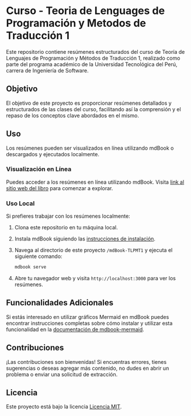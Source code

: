 
# Curso - Teoria de Lenguages de Programación y Metodos de Traducción 1

Este repositorio contiene resúmenes estructurados del curso de Teoría de Lenguajes de Programación y Métodos de Traducción 1, realizado como parte del programa académico de la Universidad Tecnológica del Perú, carrera de Ingeniería de Software. 


## Objetivo

El objetivo de este proyecto es proporcionar resúmenes detallados y estructurados de las clases del curso, facilitando así la comprensión y el repaso de los conceptos clave abordados en el mismo.


## Uso

Los resúmenes pueden ser visualizados en línea utilizando mdBook o descargados y ejecutados localmente.

### Visualización en Línea

Puedes acceder a los resúmenes en línea utilizando mdBook. Visita [link al sitio web del libro](https://leo-spj.github.io/mdBook-TLPMT1) para comenzar a explorar.

### Uso Local

Si prefieres trabajar con los resúmenes localmente:

1. Clona este repositorio en tu máquina local.
2. Instala mdBook siguiendo las [instrucciones de instalación](https://github.com/rust-lang/mdBook#installation).
3. Navega al directorio de este proyecto `/mdBook-TLPMT1` y ejecuta el siguiente comando:
    
    ```bash
    mdbook serve
    ```
4. Abre tu navegador web y visita `http://localhost:3000` para ver los resúmenes.

## Funcionalidades Adicionales

Si estás interesado en utilizar gráficos Mermaid en mdBook puedes encontrar instrucciones completas sobre cómo instalar y utilizar esta funcionalidad en la [documentación de mdbook-mermaid](https://github.com/badboy/mdbook-mermaid?tab=readme-ov-file#installation).


## Contribuciones

¡Las contribuciones son bienvenidas! Si encuentras errores, tienes sugerencias o deseas agregar más contenido, no dudes en abrir un problema o enviar una solicitud de extracción.

## Licencia

Este proyecto está bajo la licencia [Licencia MIT](LICENSE).

